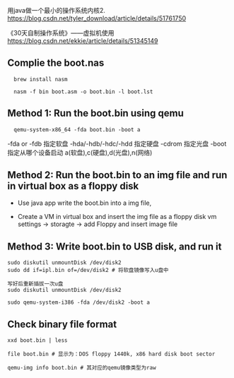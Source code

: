 
用java做一个最小的操作系统内核2.
https://blog.csdn.net/tyler_download/article/details/51761750

《30天自制操作系统》——虚拟机使用
https://blog.csdn.net/ekkie/article/details/51345149


##  Complie the boot.nas
```
  brew install nasm
  
  nasm -f bin boot.asm -o boot.bin -l boot.lst
```

## Method 1: Run the boot.bin using qemu
```
  qemu-system-x86_64 -fda boot.bin -boot a
```
-fda or -fdb 指定软盘
-hda/-hdb/-hdc/-hdd 指定硬盘
-cdrom 指定光盘
-boot 指定从哪个设备启动 a(软盘),c(硬盘),d(光盘),n(网络)


## Method 2: Run the boot.bin to an img file and run in virtual box as a floppy disk
- Use java app write the boot.bin into a img file, 

- Create a VM in virtual box and insert the img file as a floppy disk
vm settings -> storagte -> add Floppy and insert image file


## Method 3: Write boot.bin to USB disk, and run it
```
sudo diskutil unmountDisk /dev/disk2
sudo dd if=ipl.bin of=/dev/disk2 # 将软盘镜像写入u盘中

写好后重新插拔一次u盘
sudo diskutil unmountDisk /dev/disk2

sudo qemu-system-i386 -fda /dev/disk2 -boot a
```


## Check binary file format
```
xxd boot.bin | less

file boot.bin # 显示为：DOS floppy 1440k, x86 hard disk boot sector

qemu-img info boot.bin # 其对应的qemu镜像类型为raw
```